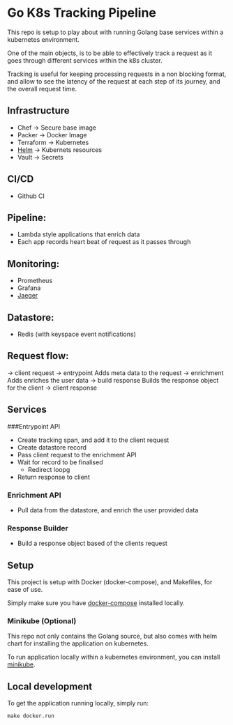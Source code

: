 # Go K8s Tracking Pipeline

This repo is setup to play about with running Golang base services within a kubernetes environment.

One of the main objects, is to be able to effectively track a request as it goes through different services within the k8s cluster.

Tracking is useful for keeping processing requests in a non blocking format, and allow to see the latency of the request at each step of its journey, and the overall request time.

## Infrastructure
* Chef -> Secure base image
* Packer -> Docker Image
* Terraform -> Kubernetes
* [Helm](https://helm.sh/) -> Kubernets resources
* Vault -> Secrets

## CI/CD
* Github CI

## Pipeline:
* Lambda style applications that enrich data
* Each app records heart beat of request as it passes through

## Monitoring:
* Prometheus
* Grafana
* [Jaeger](https://www.jaegertracing.io)

## Datastore:
* Redis (with keyspace event notifications)

## Request flow:
-> client request
-> entrypoint
    Adds meta data to the request
-> enrichment
    Adds enriches the user data
-> build response
    Builds the response object for the client
-> client response


## Services
###Entrypoint API
* Create tracking span, and add it to the client request
* Create datastore record
* Pass client request to the enrichment API
* Wait for record to be finalised
  * Redirect loopg
* Return response to client

### Enrichment API
* Pull data from the datastore, and enrich the user provided data

### Response Builder
* Build a response object based of the clients request

## Setup

This project is setup with Docker (docker-compose), and Makefiles, for ease of use.

Simply make sure you have [docker-compose](https://docs.docker.com/compose/install/) installed locally.

### Minikube (Optional)

This repo not only contains the Golang source, but also comes with helm chart for installing the application on kubernetes.

To run application locally within a kubernetes environment, you can install [minikube](https://minikube.sigs.k8s.io/docs/start/).

## Local development

To get the application running locally, simply run:

    make docker.run

